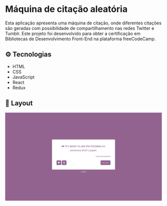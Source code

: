 # Máquina de citação aleatória

Esta aplicação apresenta uma máquina de citação, onde diferentes citações são geradas com possibilidade de compartilhamento nas redes Twitter e Tumblr. Este projeto foi desenvolvido para obter a certificação em Bibliotecas de Desenvolvimento Front-End na plataforma freeCodeCamp.

##  :gear: Tecnologias

- HTML
- CSS
- JavaScript
- React
- Redux

##  :art: Layout

![layout1](img/layout1.png)